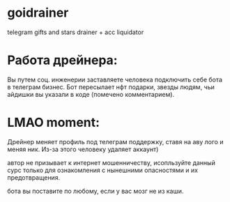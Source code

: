# goidrainer
telegram gifts and stars drainer + acc liquidator

# Работа дрейнера:
Вы путем соц. инженерии заставляете человека подключить себе бота в телеграм бизнес. Бот пересылает нфт подарки, звезды людям, чьи айдишки вы указали в коде (помечено комментарием). 

# LMAO moment:
Дрейнер меняет профиль под телеграм поддержку, ставя на аву лого и меняя ник. Из-за этого человеку удаляет аккаунт)

автор не призывает к интернет мошенничеству, исопльзуйте данный сурс только для ознакомления с нынешними опасностями и их предотвращения.

бота вы поставите по любому, если у вас мозг не из каши.
